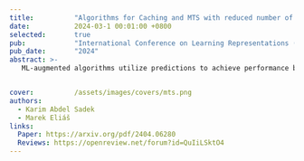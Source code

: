 ```yaml
---
title:          "Algorithms for Caching and MTS with reduced number of predictions"
date:           2024-03-1 00:01:00 +0800
selected:       true
pub:            "International Conference on Learning Representations (ICLR)"
pub_date:       "2024"
abstract: >-
   ML-augmented algorithms utilize predictions to achieve performance beyond their worst-case bounds. We design parsimonious algorithms for caching and MTS with action predictions. Our algorithm for caching is 1-consistent, robust, and its smoothness deteriorates with decreasing number of available predictions. We propose an algorithm for general MTS whose consistency and smoothness both scale linearly with the decreasing number of predictions. Without restriction on the number of available predictions, both algorithms match the earlier guarantees achieved by Antoniadis et al. [2023].


cover:          /assets/images/covers/mts.png
authors:
  - Karim Abdel Sadek
  - Marek Eliáš
links:
  Paper: https://arxiv.org/pdf/2404.06280
  Reviews: https://openreview.net/forum?id=QuIiLSktO4
---
```

